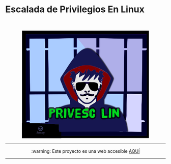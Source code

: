 # Escalada de Privilegios En Linux
<br>
<p align="center">
<img src="media/imag/hacker.gif" alt="Logo" width="400"/>
</p>

---
<p align="center">
:warning: Este proyecto es una web accesible <a href="https://daniel10barredo.github.io/PrivEscAssist_Linux/">AQUÍ</a>
</p>

---
